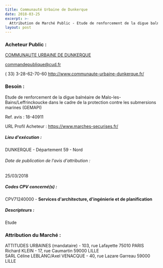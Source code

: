 ```yaml
---
title: Communauté Urbaine de Dunkerque
date: 2018-03-25
excerpt: >-
  Attribution de Marché Public - Etude de renforcement de la digue balnéaire de Malo-les-Bains/Leffrinckoucke dans le cadre de la protection contre les submersions marines (GEMAPI)
layout: post
---
```


### Acheteur Public : 
<a href="/acheteur-137/siren-245900428"> COMMUNAUTE URBAINE DE DUNKERQUE</a><br/>



commandepublique@cud.fr

( 33) 3-28-62-70-60
http://www.communaute-urbaine-dunkerque.fr/
### Besoin :

Etude de renforcement de la digue balnéaire de Malo-les-Bains/Leffrinckoucke dans le cadre de la protection contre les submersions marines (GEMAPI)

Ref. avis : 18-40911

URL Profil Acheteur : https://www.marches-securises.fr/

##### Lieu d'exécution :

DUNKERQUE - Département 59 - Nord

###### Date de publication de l'avis d'attribution : 
25/03/2018

##### Codes CPV concerné(s) :
CPV71240000 - **Services d'architecture, d'ingénierie et de planification** <br/>

##### Descripteurs :
Etude <br/>

### Attribution du Marché :
ATTITUDES URBAINES (mandataire) - 103, rue Lafayette 75010 PARIS <br/>
Richard KLEIN - 17, rue Caumartin 59000 LILLE <br/>
SARL Céline LEBLANC/Axel VENACQUE - 40, rue Lazare Garreau 59000 LILLE <br/>
